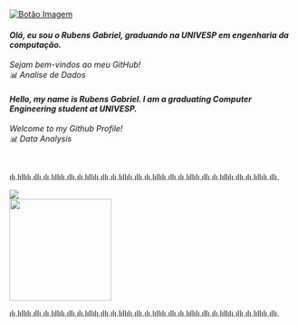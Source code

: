   <a href="https://www.linkedin.com/in/rubensgtavares/" class="link-botao">
        <img src="https://img.shields.io/badge/-Rubens%20Gabriel-blue?style=flat-square&logo=linkedin&logoColor=white" alt="Botão Imagem">
    </a><br>

    
#### _Olá, eu sou o Rubens Gabriel, graduando na UNIVESP em engenharia da computação._

_Sejam bem-vindos ao meu GitHub!_<br>
_📊 Analise de Dados_<br>

#### _Hello, my name is Rubens Gabriel. I am a graduating Computer Engineering student at UNIVESP._

_Welcome to my Github Profile!_<br>
_📊 Data Analysis_

<br>

ılı.lıllılı.ıllı.ılı.lıllılı.ıllı.ılı.lıllılı.ıllı.ılı.lıllılı.ıllı.ılı.lıllılı.ıllı.ılı.lıllılı.ıllı.ılı.lıllılı.ıllı.ılı.lıllılı.ıllı.

<picture>
  <img src="https://github-readme-stats.vercel.app/api?username=rubensgtavares&show_icons=true&theme=shadow_green&cache_seconds=86400" />
</picture>

<br>

<picture>
  <img height="180em" src="https://github-readme-stats.vercel.app/api/top-langs/?username=rubensgtavares&show_icons=true&layout=compact&theme=shadow_green&cache_seconds=86400" />
</picture>


ılı.lıllılı.ıllı.ılı.lıllılı.ıllı.ılı.lıllılı.ıllı.ılı.lıllılı.ıllı.ılı.lıllılı.ıllı.ılı.lıllılı.ıllı.ılı.lıllılı.ıllı.ılı.lıllılı.ıllı.

